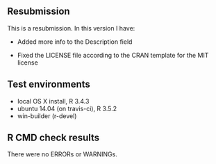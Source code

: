 ## Resubmission
This is a resubmission. In this version I have:

* Added more info to the Description field

* Fixed the LICENSE file according to the CRAN template for the MIT license


## Test environments
* local OS X install, R 3.4.3
* ubuntu 14.04 (on travis-ci), R 3.5.2
* win-builder (r-devel)

## R CMD check results
There were no ERRORs or WARNINGs.

